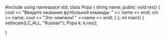 #include <iostream>
using namespace std;
class Popa
{
 string name;
public:
 void res()
 {
  cout << "Введите название футбольной команды:  " << name << endl;
  cin >> name;
  cout << "Это чемпион! " <<name << endl;
 }
};
int main()
{
 setlocale(LC_ALL, "Russian");
 Popa k;
 k.res();
 
}
